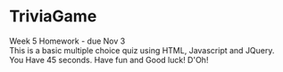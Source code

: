 # TriviaGame
Week 5 Homework - due Nov 3  
This is a basic multiple choice quiz using HTML, Javascript and JQuery. You Have 45 seconds. Have fun and Good luck! D'Oh!
